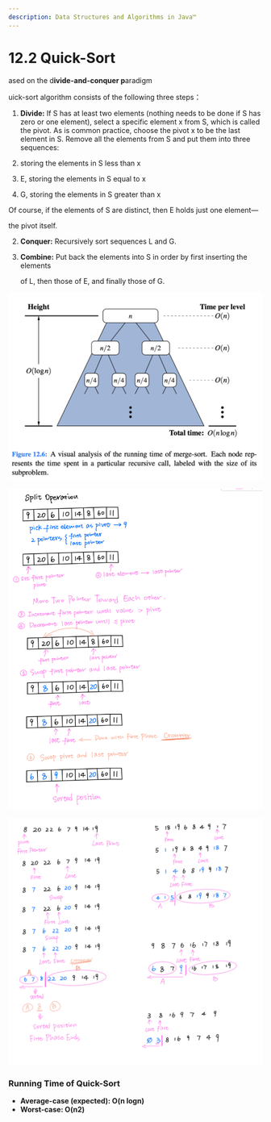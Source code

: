 ```yaml
---
description: Data Structures and Algorithms in Java™
---
```


# 12.2 Quick-Sort

ased on the d**ivide-and-conquer p**aradigm

uick-sort algorithm consists of the following three steps：

1.  **Divide:** If S has at least two elements \(nothing needs to be done if S has zero or one element\), select a specific element x from S, which is called the pivot. As is common practice, choose the pivot x to be the last element in S. Remove all the elements from S and put them into three sequences:

   1. storing the elements in S less than x
   2. E, storing the elements in S equal to x
   3. G, storing the elements in S greater than x

   Of course, if the elements of S are distinct, then E holds just one element—

   the pivot itself.

2. **Conquer:** Recursively sort sequences L and G.
3. **Combine:** Put back the elements into S in order by first inserting the elements

   of L, then those of E, and finally those of G.

![](.gitbook/assets/jie-ping-20210810-shang-wu-1.31.45.png)

![](.gitbook/assets/img_1701.jpg)

![](.gitbook/assets/img_1702.jpg)

### Running Time of Quick-Sort

* **Average-case \(expected\): O\(n logn\)**
* **Worst-case: O\(n2\)**



